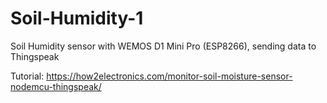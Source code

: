 # Soil-Humidity-1
Soil Humidity sensor with WEMOS D1 Mini Pro (ESP8266), sending data to Thingspeak

Tutorial:
https://how2electronics.com/monitor-soil-moisture-sensor-nodemcu-thingspeak/

